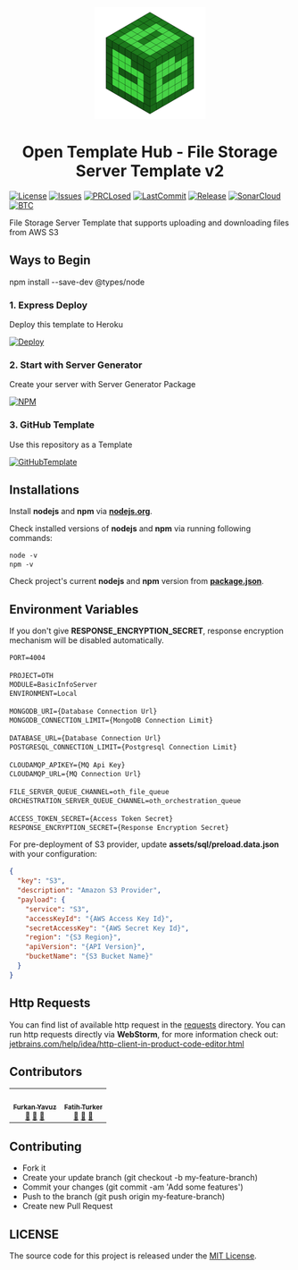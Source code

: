 <p align="center">
   <a href="https://opentemplatehub.com">
    <img src="https://raw.githubusercontent.com/open-template-hub/open-template-hub.github.io/master/assets/logo/server/file-storage-server-logo.png" alt="Logo" width=200>
  </a>
</p>

<h1 align="center">
Open Template Hub - File Storage Server Template v2
</h1>

[![License](https://img.shields.io/github/license/open-template-hub/file-storage-server-template?color=43b043&style=for-the-badge)](LICENSE)
[![Issues](https://img.shields.io/github/issues/open-template-hub/file-storage-server-template?color=43b043&style=for-the-badge)](https://github.com/open-template-hub/file-storage-server-template/issues)
[![PRCLosed](https://img.shields.io/github/issues-pr-closed-raw/open-template-hub/file-storage-server-template?color=43b043&style=for-the-badge)](https://github.com/open-template-hub/file-storage-server-template/pulls?q=is%3Apr+is%3Aclosed)
[![LastCommit](https://img.shields.io/github/last-commit/open-template-hub/file-storage-server-template?color=43b043&style=for-the-badge)](https://github.com/open-template-hub/file-storage-server-template/commits/master)
[![Release](https://img.shields.io/github/release/open-template-hub/file-storage-server-template?include_prereleases&color=43b043&style=for-the-badge)](https://github.com/open-template-hub/file-storage-server-template/releases)
[![SonarCloud](https://img.shields.io/sonar/quality_gate/open-template-hub_file-storage-server-template?server=https%3A%2F%2Fsonarcloud.io&label=Sonar%20Cloud&style=for-the-badge&logo=sonarcloud)](https://sonarcloud.io/dashboard?id=open-template-hub_file-storage-server-template)
[![BTC](https://img.shields.io/badge/Donate-BTC-ORANGE?color=F5922F&style=for-the-badge&logo=bitcoin)](https://commerce.coinbase.com/checkout/8313af5f-de48-498d-b2cb-d98819ca7d5e)

File Storage Server Template that supports uploading and downloading files from AWS S3

## Ways to Begin

npm install --save-dev @types/node

### 1. Express Deploy

Deploy this template to Heroku

[![Deploy](https://img.shields.io/badge/Deploy_to-Heroku-7056bf.svg?style=for-the-badge&logo=heroku)](https://heroku.com/deploy?template=https://github.com/open-template-hub/file-storage-server-template)

### 2. Start with Server Generator

Create your server with Server Generator Package

[![NPM](https://img.shields.io/badge/NPM-server_generator-cb3837.svg?style=for-the-badge&logo=npm)](https://www.npmjs.com/package/@open-template-hub/server-generator)

### 3. GitHub Template

Use this repository as a Template

[![GitHubTemplate](https://img.shields.io/badge/GitHub-Template-24292e.svg?style=for-the-badge&logo=github)](https://github.com/open-template-hub/file-storage-server-template/generate)

## Installations

Install **nodejs** and **npm** via **[nodejs.org](https://nodejs.org)**.

Check installed versions of **nodejs** and **npm** via running following commands:

```
node -v
npm -v
```

Check project's current **nodejs** and **npm** version from **[package.json](package.json)**.

## Environment Variables

If you don't give **RESPONSE_ENCRYPTION_SECRET**, response encryption mechanism will be disabled automatically.

``` applescript
PORT=4004

PROJECT=OTH
MODULE=BasicInfoServer
ENVIRONMENT=Local

MONGODB_URI={Database Connection Url}
MONGODB_CONNECTION_LIMIT={MongoDB Connection Limit}

DATABASE_URL={Database Connection Url}
POSTGRESQL_CONNECTION_LIMIT={Postgresql Connection Limit}
        
CLOUDAMQP_APIKEY={MQ Api Key}
CLOUDAMQP_URL={MQ Connection Url}

FILE_SERVER_QUEUE_CHANNEL=oth_file_queue
ORCHESTRATION_SERVER_QUEUE_CHANNEL=oth_orchestration_queue

ACCESS_TOKEN_SECRET={Access Token Secret}
RESPONSE_ENCRYPTION_SECRET={Response Encryption Secret}
```

For pre-deployment of S3 provider, update **assets/sql/preload.data.json**
with your configuration:

```json
{
  "key": "S3",
  "description": "Amazon S3 Provider",
  "payload": {
    "service": "S3",
    "accessKeyId": "{AWS Access Key Id}",
    "secretAccessKey": "{AWS Secret Key Id}",
    "region": "{S3 Region}",
    "apiVersion": "{API Version}",
    "bucketName": "{S3 Bucket Name}"
  }
}
```

## Http Requests

You can find list of available http request in the [requests](assets/requests) directory. You can run http requests directly via **WebStorm**, for more information check out: [jetbrains.com/help/idea/http-client-in-product-code-editor.html](https://jetbrains.com/help/idea/http-client-in-product-code-editor.html)

## Contributors

<!-- ALL-CONTRIBUTORS-LIST:START - Do not remove or modify this section -->
<!-- prettier-ignore-start -->
<!-- markdownlint-disable -->
<table>
  <tr>
    <td align="center"><a href="https://github.com/furknyavuz"><img src="https://avatars0.githubusercontent.com/u/2248168?s=460&u=435ef6ade0785a7a135ce56cae751fb3ade1d126&v=4" width="100px;" alt=""/><br /><sub><b>Furkan Yavuz</b></sub></a><br /><a href="https://github.com/open-template-hub/file-storage-server-template/issues/created_by/furknyavuz" title="Answering Questions">💬</a> <a href="https://github.com/open-template-hub/file-storage-server-template/commits?author=furknyavuz" title="Documentation">📖</a> <a href="https://github.com/open-template-hub/file-storage-server-template/pulls?q=is%3Apr+reviewed-by%3Afurknyavuz" title="Reviewed Pull Requests">👀</a></td>
    <td align="center"><a href="https://github.com/fatihturker"><img src="https://avatars1.githubusercontent.com/u/2202179?s=460&u=261b1129e7106c067783cb022ab9999aad833bdc&v=4" width="100px;" alt=""/><br /><sub><b>Fatih Turker</b></sub></a><br /><a href="https://github.com/open-template-hub/file-storage-server-template/issues/created_by/fatihturker" title="Answering Questions">💬</a> <a href="https://github.com/open-template-hub/file-storage-server-template/commits?author=fatihturker" title="Documentation">📖</a> <a href="https://github.com/open-template-hub/file-storage-server-template/pulls?q=is%3Apr+reviewed-by%3Afatihturker" title="Reviewed Pull Requests">👀</a></td>
  </tr>
</table>
<!-- markdownlint-enable -->
<!-- prettier-ignore-end -->
<!-- ALL-CONTRIBUTORS-LIST:END -->

## Contributing

* Fork it
* Create your update branch (git checkout -b my-feature-branch)
* Commit your changes (git commit -am 'Add some features')
* Push to the branch (git push origin my-feature-branch)
* Create new Pull Request

## LICENSE

The source code for this project is released under the [MIT License](LICENSE).
